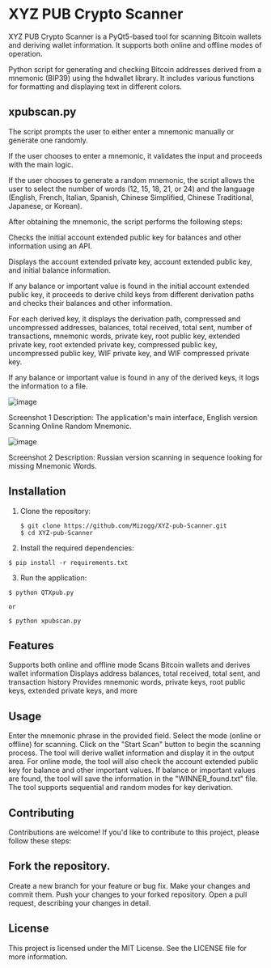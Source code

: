 # XYZ PUB Crypto Scanner

XYZ PUB Crypto Scanner is a PyQt5-based tool for scanning Bitcoin wallets and deriving wallet information. It supports both online and offline modes of operation.

Python script for generating and checking Bitcoin addresses derived from a mnemonic (BIP39) using the hdwallet library. It includes various functions for formatting and displaying text in different colors.

## xpubscan.py

The script prompts the user to either enter a mnemonic manually or generate one randomly.

If the user chooses to enter a mnemonic, it validates the input and proceeds with the main logic. 

If the user chooses to generate a random mnemonic, the script allows the user to select the number of words (12, 15, 18, 21, or 24) and the language (English, French, Italian, Spanish, Chinese Simplified, Chinese Traditional, Japanese, or Korean).

After obtaining the mnemonic, the script performs the following steps:

Checks the initial account extended public key for balances and other information using an API.

Displays the account extended private key, account extended public key, and initial balance information.

If any balance or important value is found in the initial account extended public key, it proceeds to derive child keys from different derivation paths and checks their balances and other information.

For each derived key, it displays the derivation path, compressed and uncompressed addresses, balances, total received, total sent, number of transactions, mnemonic words, private key, root public key, extended private key, root extended private key, compressed public key, uncompressed public key, WIF private key, and WIF compressed private key.

If any balance or important value is found in any of the derived keys, it logs the information to a file.


![image](https://github.com/Mizogg/XYZ-pub-Scanner/assets/88630056/b3443666-b0e5-4c89-9740-78c238654380)

Screenshot 1 Description: The application's main interface, English version Scanning Online Random Mnemonic.

![image](https://github.com/Mizogg/XYZ-pub-Scanner/assets/88630056/282b0a98-1380-4e4d-8601-027822830054)

Screenshot 2 Description: Russian version scanning in sequence looking for missing Mnemonic Words.

## Installation

1. Clone the repository:

   ```
   $ git clone https://github.com/Mizogg/XYZ-pub-Scanner.git
   $ cd XYZ-pub-Scanner
2. Install the required dependencies:

  ```
$ pip install -r requirements.txt
```
3. Run the application:

```
$ python QTXpub.py

or

$ python xpubscan.py
```
## Features
Supports both online and offline mode
Scans Bitcoin wallets and derives wallet information
Displays address balances, total received, total sent, and transaction history
Provides mnemonic words, private keys, root public keys, extended private keys, and more
## Usage
Enter the mnemonic phrase in the provided field.
Select the mode (online or offline) for scanning.
Click on the "Start Scan" button to begin the scanning process.
The tool will derive wallet information and display it in the output area.
For online mode, the tool will also check the account extended public key for balance and other important values.
If balance or important values are found, the tool will save the information in the "WINNER_found.txt" file.
The tool supports sequential and random modes for key derivation.
## Contributing
Contributions are welcome! If you'd like to contribute to this project, please follow these steps:

## Fork the repository.
Create a new branch for your feature or bug fix.
Make your changes and commit them.
Push your changes to your forked repository.
Open a pull request, describing your changes in detail.
## License
This project is licensed under the MIT License. See the LICENSE file for more information.
